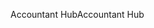 <span data-ttu-id="75469-101">Accountant Hub</span><span class="sxs-lookup"><span data-stu-id="75469-101">Accountant Hub</span></span>
